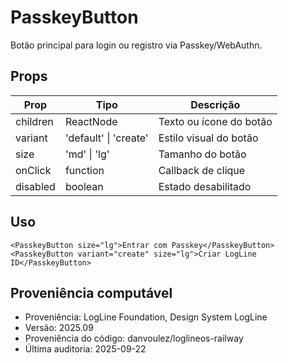 # PasskeyButton

Botão principal para login ou registro via Passkey/WebAuthn.

## Props
| Prop     | Tipo         | Descrição                          |
|----------|--------------|------------------------------------|
| children | ReactNode    | Texto ou ícone do botão            |
| variant  | 'default' \| 'create' | Estilo visual do botão    |
| size     | 'md' \| 'lg' | Tamanho do botão                   |
| onClick  | function     | Callback de clique                 |
| disabled | boolean      | Estado desabilitado                |

## Uso

```tsx
<PasskeyButton size="lg">Entrar com Passkey</PasskeyButton>
<PasskeyButton variant="create" size="lg">Criar LogLine ID</PasskeyButton>
```

## Proveniência computável

- Proveniência: LogLine Foundation, Design System LogLine
- Versão: 2025.09
- Proveniência do código: danvoulez/loglineos-railway
- Última auditoria: 2025-09-22